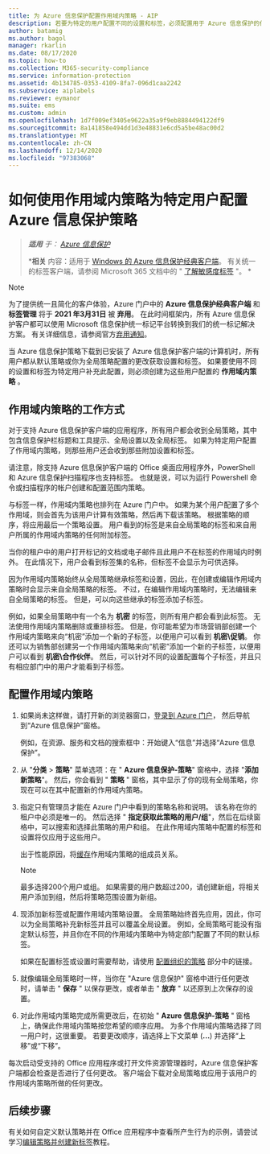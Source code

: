 ```yaml
---
title: 为 Azure 信息保护配置作用域内策略 - AIP
description: 若要为特定的用户配置不同的设置和标签，必须配置用于 Azure 信息保护的作用域内策略。
author: batamig
ms.author: bagol
manager: rkarlin
ms.date: 08/17/2020
ms.topic: how-to
ms.collection: M365-security-compliance
ms.service: information-protection
ms.assetid: 4b134785-0353-4109-8fa7-096d1caa2242
ms.subservice: aiplabels
ms.reviewer: eymanor
ms.suite: ems
ms.custom: admin
ms.openlocfilehash: 1d7f009ef3405e9622a35a9f9eb8884494122df9
ms.sourcegitcommit: 8a141858e494dd1d3e48831e6cd5a5be48ac00d2
ms.translationtype: MT
ms.contentlocale: zh-CN
ms.lasthandoff: 12/14/2020
ms.locfileid: "97383068"
---
```

# <a name="how-to-configure-the-azure-information-protection-policy-for-specific-users-by-using-scoped-policies"></a>如何使用作用域内策略为特定用户配置 Azure 信息保护策略

>***适用** 于： [Azure 信息保护](https://azure.microsoft.com/pricing/details/information-protection)*
>
>***相关** 内容：适用于 [Windows 的 Azure 信息保护经典客户端](faqs.md#whats-the-difference-between-the-azure-information-protection-classic-and-unified-labeling-clients)。 有关统一的标签客户端，请参阅 Microsoft 365 文档中的 " [了解敏感度标签](/microsoft-365/compliance/sensitivity-labels) "。 *

> [!NOTE] 
> 为了提供统一且简化的客户体验，Azure 门户中的 **Azure 信息保护经典客户端** 和 **标签管理** 将于 **2021 年3月31日** 被 **弃用**。 在此时间框架内，所有 Azure 信息保护客户都可以使用 Microsoft 信息保护统一标记平台转换到我们的统一标记解决方案。 有关详细信息，请参阅官方[弃用通知](https://aka.ms/aipclassicsunset)。

当 Azure 信息保护策略下载到已安装了 Azure 信息保护客户端的计算机时，所有用户都从默认策略或你为全局策略配置的更改获取设置和标签。 如果要使用不同的设置和标签为特定用户补充此配置，则必须创建为这些用户配置的 **作用域内策略** 。

## <a name="how-scoped-policies-work"></a>作用域内策略的工作方式

对于支持 Azure 信息保护客户端的应用程序，所有用户都会收到全局策略，其中包含信息保护栏标题和工具提示、全局设置以及全局标签。 如果为特定用户配置了作用域内策略，则那些用户还会收到那些附加设置和标签。 

请注意，除支持 Azure 信息保护客户端的 Office 桌面应用程序外，PowerShell 和 Azure 信息保护扫描程序也支持标签。 也就是说，可以为运行 Powershell 命令或扫描程序的帐户创建和配置范围内策略。 

与标签一样，作用域内策略也排列在 Azure 门户中。 如果为某个用户配置了多个作用域，则会首先为该用户计算有效策略，然后再下载该策略。 根据策略的顺序，将应用最后一个策略设置。 用户看到的标签是来自全局策略的标签和来自用户所属的作用域内策略的任何附加标签。

当你的租户中的用户打开标记的文档或电子邮件且此用户不在标签的作用域内时例外。 在此情况下，用户会看到标签集的名称，但标签不会显示为可供选择。  

因为作用域内策略始终从全局策略继承标签和设置，因此，在创建或编辑作用域内策略时会显示来自全局策略的标签。 不过，在编辑作用域内策略时，无法编辑来自全局策略的标签。 但是，可以向这些继承的标签添加子标签。

例如，如果全局策略中有一个名为 **机密** 的标签，则所有用户都会看到此标签。 无法使用作用域内策略删除或重排标签。 但是，你可能希望为市场营销部创建一个作用域内策略来向“机密”添加一个新的子标签，以便用户可以看到 **机密\促销**。 你还可以为销售部创建另一个作用域内策略来向“机密”添加一个新的子标签，以便用户可以看到 **机密\合作伙伴**。 然后，可以针对不同的设置配置每个子标签，并且只有相应部门中的用户才能看到子标签。

## <a name="configure-a-scoped-policy"></a>配置作用域内策略

1. 如果尚未这样做，请打开新的浏览器窗口，[登录到 Azure 门户](configure-policy.md#signing-in-to-the-azure-portal)， 然后导航到“Azure 信息保护”窗格。

    例如，在资源、服务和文档的搜索框中：开始键入“信息”并选择“Azure 信息保护”。

2. 从 "**分类**  >  **策略**" 菜单选项：在 " **Azure 信息保护-策略**" 窗格中，选择 "**添加新策略**"。 然后，你会看到 " **策略** " 窗格，其中显示了你的现有全局策略，你现在可以在其中配置新的作用域内策略。

3. 指定只有管理员才能在 Azure 门户中看到的策略名称和说明。 该名称在你的租户中必须是唯一的。 然后选择 " **指定获取此策略的用户/组**"，然后在后续窗格中，可以搜索和选择此策略的用户和组。 在此作用域内策略中配置的标签和设置将仅应用于这些用户。
    
    出于性能原因，将[缓存](prepare.md#group-membership-caching-by-azure-information-protection)作用域内策略的组成员关系。

    > [!NOTE]
    > 最多选择200个用户或组。 如果需要的用户数超过200，请创建新组，将相关用户添加到组，然后将策略范围设置为新组。 

4. 现添加新标签或配置作用域内策略设置。 全局策略始终首先应用，因此，你可以为全局策略补充新标签并且可以覆盖全局设置。 例如，全局策略可能没有指定默认标签，并且你在不同的作用域内策略中为特定部门配置了不同的默认标签。

    如果在配置标签或设置时需要帮助，请使用 [配置组织的策略](configure-policy.md#configuring-your-organizations-policy) 部分中的链接。

6. 就像编辑全局策略时一样，当你在 "Azure 信息保护" 窗格中进行任何更改时，请单击 " **保存** " 以保存更改，或者单击 " **放弃** " 以还原到上次保存的设置。 

7. 对此作用域内策略完成所需更改后，在初始 " **Azure 信息保护-策略** " 窗格上，确保此作用域内策略按您希望的顺序应用。 为多个作用域内策略选择了同一用户时，这很重要。 若要更改顺序，请选择上下文菜单 (**...**) 并选择“上移”或“下移”。 

每次启动受支持的 Office 应用程序或打开文件资源管理器时，Azure 信息保护客户端都会检查是否进行了任何更改。 客户端会下载对全局策略或应用于该用户的作用域内策略所做的任何更改。

## <a name="next-steps"></a>后续步骤

有关如何自定义默认策略并在 Office 应用程序中查看所产生行为的示例，请尝试学习[编辑策略并创建新标签](infoprotect-quick-start-tutorial.md)教程。
